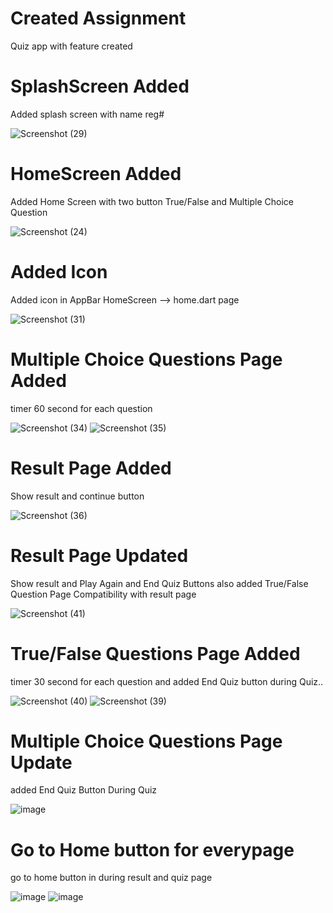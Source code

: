 # Created Assignment 
Quiz app with feature created

# SplashScreen Added
Added splash screen with name reg#

![Screenshot (29)](https://user-images.githubusercontent.com/79256743/115293974-71598280-a171-11eb-97d4-4a10a01483d7.png)


# HomeScreen Added
Added Home Screen with two button True/False and Multiple Choice Question

![Screenshot (24)](https://user-images.githubusercontent.com/79256743/115224304-236b5d00-a126-11eb-9b5f-0e32e9c4e279.png)

# Added Icon 
Added icon in AppBar HomeScreen --> home.dart page

![Screenshot (31)](https://user-images.githubusercontent.com/79256743/115383651-8a087d80-a1ef-11eb-97a0-30af2c7696e4.png)


# Multiple Choice Questions Page Added
 timer 60 second for each question

![Screenshot (34)](https://user-images.githubusercontent.com/79256743/115397559-aca29280-a1ff-11eb-84e1-5cddfbb6031b.png)
![Screenshot (35)](https://user-images.githubusercontent.com/79256743/115397587-b1ffdd00-a1ff-11eb-90f3-9103d940d00c.png)


# Result Page Added 
Show result and continue button

![Screenshot (36)](https://user-images.githubusercontent.com/79256743/115397761-e2e01200-a1ff-11eb-8508-8e27f22874f9.png)

# Result Page Updated
Show result and Play Again and End Quiz Buttons
also added True/False Question Page Compatibility with result page

![Screenshot (41)](https://user-images.githubusercontent.com/79256743/115527065-22633880-a2aa-11eb-83d4-bf323c9b6019.png)

# True/False Questions Page Added
timer 30 second for each question and added End Quiz button during Quiz..

![Screenshot (40)](https://user-images.githubusercontent.com/79256743/115527187-44f55180-a2aa-11eb-9f1f-1d7c4f6992fe.png)
![Screenshot (39)](https://user-images.githubusercontent.com/79256743/115527205-49ba0580-a2aa-11eb-87bd-3a8a00e5b2d2.png)

# Multiple Choice Questions Page Update
 added End Quiz Button During Quiz
 
![image](https://user-images.githubusercontent.com/79256743/115527630-ac130600-a2aa-11eb-8799-3e3500f203ae.png)

# Go to Home button for everypage
go to home button in during result and quiz page

![image](https://user-images.githubusercontent.com/79256743/115533995-c0f29800-a2b0-11eb-95b6-f657f0940162.png)
![image](https://user-images.githubusercontent.com/79256743/115534286-1169f580-a2b1-11eb-8d4b-72345ca5a841.png)

